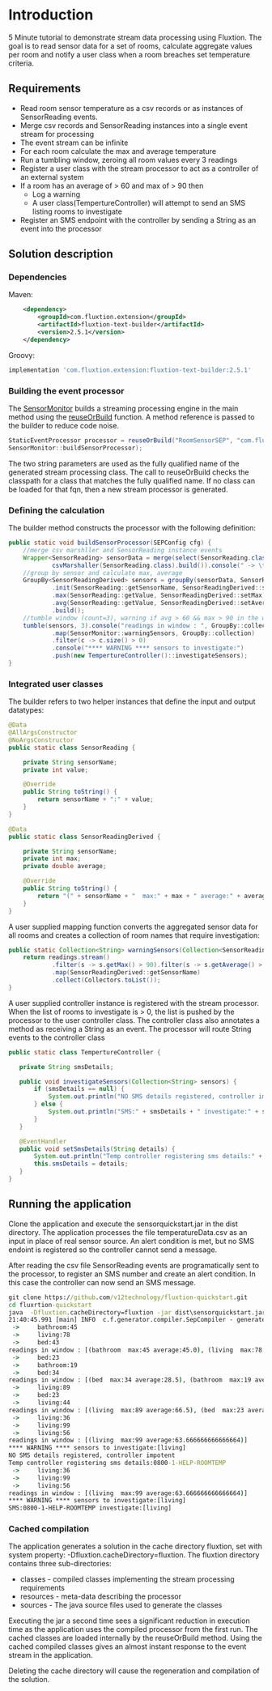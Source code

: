 # Introduction
5 Minute tutorial to demonstrate stream data processing using Fluxtion. 
The goal is to read sensor data for a set of rooms, calculate aggregate values per room and 
notify a user class when a room breaches set temperature criteria.

## Requirements
 - Read room sensor temperature as a csv records or as instances of SensorReading events. 
 - Merge csv records and SensorReading instances into a single event stream for processing
 - The event stream can be infinite
 - For each room calculate the max and average temperature
 - Run a tumbling window, zeroing all room values every 3 readings
 - Register a user class with the stream processor to act as a controller of an external system
 - If a room has an average of > 60 and max of > 90 then
	 - Log a warning
	 - A user class(TempertureController) will attempt to send an SMS listing rooms to investigate
 - Register an SMS endpoint with the controller by sending a String as an event into the processor

## Solution description
### Dependencies
Maven:
```xml
    <dependency>
        <groupId>com.fluxtion.extension</groupId>
        <artifactId>fluxtion-text-builder</artifactId>
        <version>2.5.1</version>
    </dependency>
```
Groovy:
```groovy
implementation 'com.fluxtion.extension:fluxtion-text-builder:2.5.1'
```
### Building the event processor
The [SensorMonitor](src/main/java/com/fluxtion/quickstart/roomsensor/SensorMonitor.java) 
builds a streaming processing engine in the main method using the [reuseOrBuild](https://github.com/v12technology/fluxtion/blob/a15f9bc6e28ed7071be16795d6813724454b8f11/generator/src/main/java/com/fluxtion/generator/compiler/InprocessSepCompiler.java#L158) function. A  method reference is passed to the builder to reduce code noise.

```java
StaticEventProcessor processor = reuseOrBuild("RoomSensorSEP", "com.fluxtion.quickstart.roomsensor.generated", 
SensorMonitor::buildSensorProcessor);
```
 The two string parameters are used as the fully qualified name of the generated stream processing class. 
The call to reuseOrBuild checks the classpath for a class that matches the fully qualified name. 
If no class can be loaded for that fqn, then a new stream processor is generated. 
### Defining the calculation
The builder method constructs the processor with the following definition: 
```java
public static void buildSensorProcessor(SEPConfig cfg) {
    //merge csv marshller and SensorReading instance events
    Wrapper<SensorReading> sensorData = merge(select(SensorReading.class),
            csvMarshaller(SensorReading.class).build()).console(" -> \t");
    //group by sensor and calculate max, average
    GroupBy<SensorReadingDerived> sensors = groupBy(sensorData, SensorReading::getSensorName, SensorReadingDerived.class)
            .init(SensorReading::getSensorName, SensorReadingDerived::setSensorName)
            .max(SensorReading::getValue, SensorReadingDerived::setMax)
            .avg(SensorReading::getValue, SensorReadingDerived::setAverage)
            .build();
    //tumble window (count=3), warning if avg > 60 && max > 90 in the window for a sensor
    tumble(sensors, 3).console("readings in window : ", GroupBy::collection)
            .map(SensorMonitor::warningSensors, GroupBy::collection)
            .filter(c -> c.size() > 0)
            .console("**** WARNING **** sensors to investigate:")
            .push(new TempertureController()::investigateSensors);
}
```
### Integrated user classes 
The builder refers to two helper instances that define the input and output datatypes:
```java
@Data
@AllArgsConstructor
@NoArgsConstructor
public static class SensorReading {

    private String sensorName;
    private int value;

    @Override
    public String toString() {
        return sensorName + ":" + value;
    }
}

@Data
public static class SensorReadingDerived {

    private String sensorName;
    private int max;
    private double average;

    @Override
    public String toString() {
        return "(" + sensorName + "  max:" + max + " average:" + average + ")";
    }
}
```
A user supplied mapping function converts the aggregated sensor data for all 
rooms and creates a collection of room names that require investigation:
```java
public static Collection<String> warningSensors(Collection<SensorReadingDerived> readings) {
    return readings.stream()
            .filter(s -> s.getMax() > 90).filter(s -> s.getAverage() > 60)
            .map(SensorReadingDerived::getSensorName)
            .collect(Collectors.toList());
}
```

A user supplied controller instance is registered with the stream processor. When 
the list of rooms to investigate is > 0, the list is pushed by the processor to 
the user controller class. The controller class also annotates a method as receiving
a String as an event. The processor will route String events to the controller class
 ```java
public static class TempertureController {

    private String smsDetails;

    public void investigateSensors(Collection<String> sensors) {
        if (smsDetails == null) {
            System.out.println("NO SMS details registered, controller impotent");
        } else {
            System.out.println("SMS:" + smsDetails + " investigate:" + sensors);
        }
    }

    @EventHandler
    public void setSmsDetails(String details) {
        System.out.println("Temp controller registering sms details:" + details);
        this.smsDetails = details;
    }
}
```

## Running the application
Clone the application and execute the sensorquickstart.jar in the dist directory. 
The application processes the file temperatureData.csv as an input in place of real sensor source. 
An alert condition is met, but no SMS endoint is registered so the controller cannot send a message.

After reading the csv file SensorReading events are programatically sent to the processor, 
to register an SMS number and create an alert condition. In this case the 
controller can now send an SMS message. 
```bat
git clone https://github.com/v12technology/fluxtion-quickstart.git
cd fluxrtion-quickstart
java  -Dfluxtion.cacheDirectory=fluxtion -jar dist\sensorquickstart.jar
21:40:45.991 [main] INFO  c.f.generator.compiler.SepCompiler - generated sep: C:\quickstart\fluxtion\source\com\fluxtion\quickstart\roomsensor\generated\RoomSensorSEP.java
 ->     bathroom:45
 ->     living:78
 ->     bed:43
readings in window : [(bathroom  max:45 average:45.0), (living  max:78 average:78.0), (bed  max:43 average:43.0)]
 ->     bed:23
 ->     bathroom:19
 ->     bed:34
readings in window : [(bed  max:34 average:28.5), (bathroom  max:19 average:19.0)]
 ->     living:89
 ->     bed:23
 ->     living:44
readings in window : [(living  max:89 average:66.5), (bed  max:23 average:23.0)]
 ->     living:36
 ->     living:99
 ->     living:56
readings in window : [(living  max:99 average:63.666666666666664)]
**** WARNING **** sensors to investigate:[living]
NO SMS details registered, controller impotent
Temp controller registering sms details:0800-1-HELP-ROOMTEMP
 ->     living:36
 ->     living:99
 ->     living:56
readings in window : [(living  max:99 average:63.666666666666664)]
**** WARNING **** sensors to investigate:[living]
SMS:0800-1-HELP-ROOMTEMP investigate:[living]
```
### Cached compilation
The application generates a solution in the cache directory fluxtion, set with 
system property: -Dfluxtion.cacheDirectory=fluxtion. The fluxtion directory contains three sub-directories:
 - classes - compiled classes implementing the stream processing requirements
 - resources - meta-data describing the processor
 - sources - The java source files used to generate the classes 

Executing the jar a second time sees a significant reduction in execution time as the 
application uses the compiled processor from the first run. The cached classes are loaded internally by the reuseOrBuild method. Using the cached compiled classes gives an almost instant response to the event stream in the application.

Deleting the cache directory will cause the regeneration and compilation of the solution. 


